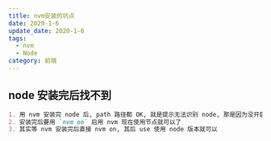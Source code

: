 ```yaml
---
title: nvm安装的坑点
date: 2020-1-6
update_date: 2020-1-6
tags:
  - nvm
  - Node
category: 前端
---
```


## node 安装完后找不到

```md
1. 用 nvm 安装完 node 后, path 路径都 OK, 就是提示无法识别 node, 那是因为没开启
2. 安装完后要用 `nvm on` 启用 nvm 现在使用节点就可以了
3. 其实等 nvm 安装完后直接 nvm on, 其后 use 使用 node 版本就可以
```
